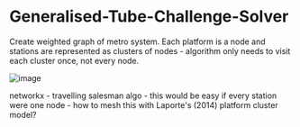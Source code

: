 # Generalised-Tube-Challenge-Solver

Create weighted graph of metro system. Each platform is a node and stations are represented as clusters of nodes - algorithm only needs to visit each cluster once, not every node.

![image](https://user-images.githubusercontent.com/51741333/198717253-5c402141-3086-452a-8af0-bcac8b457bea.png)

networkx - travelling salesman algo - this would be easy if every station were one node - how to mesh this with Laporte's (2014) platform cluster model?
